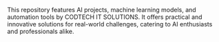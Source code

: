 This repository features AI projects, machine learning models, and automation tools by CODTECH IT SOLUTIONS. It offers practical and innovative solutions for real-world challenges, catering to AI enthusiasts and professionals alike.
